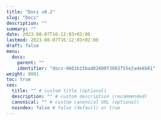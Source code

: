 ```yaml
---
title: "Docs v0.2"
slug: "Docs"
description: ""
summary: ""
date: 2023-08-07T16:12:03+02:00
lastmod: 2023-08-07T16:12:03+02:00
draft: false
menu:
  docs:
    parent: ""
    identifier: "docs-9602b15bad02600f3883f55e2ade6b81"
weight: 0001
toc: true
seo:
  title: "" # custom title (optional)
  description: "" # custom description (recommended)
  canonical: "" # custom canonical URL (optional)
  noindex: false # false (default) or true
---
```

